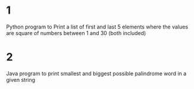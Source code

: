 # 1
Python program to Print a list of first and last 5 elements where the values are square of numbers between 1 and 30 (both included)

# 2
Java program to print smallest and biggest possible palindrome word in a given string
